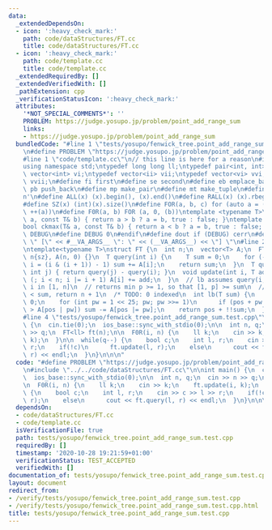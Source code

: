 ```yaml
---
data:
  _extendedDependsOn:
  - icon: ':heavy_check_mark:'
    path: code/dataStructures/FT.cc
    title: code/dataStructures/FT.cc
  - icon: ':heavy_check_mark:'
    path: code/template.cc
    title: code/template.cc
  _extendedRequiredBy: []
  _extendedVerifiedWith: []
  _pathExtension: cpp
  _verificationStatusIcon: ':heavy_check_mark:'
  attributes:
    '*NOT_SPECIAL_COMMENTS*': ''
    PROBLEM: https://judge.yosupo.jp/problem/point_add_range_sum
    links:
    - https://judge.yosupo.jp/problem/point_add_range_sum
  bundledCode: "#line 1 \"tests/yosupo/fenwick_tree.point_add_range_sum.test.cpp\"\
    \n#define PROBLEM \"https://judge.yosupo.jp/problem/point_add_range_sum\"\n\n\
    #line 1 \"code/template.cc\"\n// this line is here for a reason\n#include <bits/stdc++.h>\n\
    using namespace std;\ntypedef long long ll;\ntypedef pair<int, int> ii;\ntypedef\
    \ vector<int> vi;\ntypedef vector<ii> vii;\ntypedef vector<vi> vvi;\ntypedef vector<vii>\
    \ vvii;\n#define fi first\n#define se second\n#define eb emplace_back\n#define\
    \ pb push_back\n#define mp make_pair\n#define mt make_tuple\n#define endl '\\\
    n'\n#define ALL(x) (x).begin(), (x).end()\n#define RALL(x) (x).rbegin(), (x).rend()\n\
    #define SZ(x) (int)(x).size()\n#define FOR(a, b, c) for (auto a = (b); (a) < (c);\
    \ ++(a))\n#define F0R(a, b) FOR (a, 0, (b))\ntemplate <typename T>\nbool ckmin(T&\
    \ a, const T& b) { return a > b ? a = b, true : false; }\ntemplate <typename T>\n\
    bool ckmax(T& a, const T& b) { return a < b ? a = b, true : false; }\n#ifndef\
    \ DEBUG\n#define DEBUG 0\n#endif\n#define dout if (DEBUG) cerr\n#define dvar(...)\
    \ \" [\" << #__VA_ARGS__ \": \" << (__VA_ARGS__) << \"] \"\n#line 2 \"code/dataStructures/FT.cc\"\
    \ntemplate<typename T>\nstruct FT {\n  int n;\n  vector<T> A;\n  FT(int sz) :\
    \ n{sz}, A(n, 0) {}\n  T query(int i) {\n    T sum = 0;\n    for (--i; i >= 0;\
    \ i = (i & (i + 1)) - 1) sum += A[i];\n    return sum;\n  }\n  T query(int i,\
    \ int j) { return query(j) - query(i); }\n  void update(int i, T add) {\n    for\
    \ (; i < n; i |= i + 1) A[i] += add;\n  }\n  // lb assumes query(i, i) >= 0 forall\
    \ i in [1, n]\n  // returns min p >= 1, so that [1, p] >= sum\n  // if [1, n]\
    \ < sum, return n + 1\n  /* TODO: 0 indexed\n  int lb(T sum) {\n    int pos =\
    \ 0;\n    for (int pw = 1 << 25; pw; pw >>= 1)\n      if (pos + pw <= n && sum\
    \ > A[pos | pw]) sum -= A[pos |= pw];\n    return pos + !!sum;\n  }\n  */\n};\n\
    #line 4 \"tests/yosupo/fenwick_tree.point_add_range_sum.test.cpp\"\n\nint main()\
    \ {\n  cin.tie(0);\n  ios_base::sync_with_stdio(0);\n\n  int n, q;\n  cin >> n\
    \ >> q;\n  FT<ll> ft(n);\n\n  F0R(i, n) {\n    ll k;\n    cin >> k;\n    ft.update(i,\
    \ k);\n  }\n\n  while(q--) {\n    bool c;\n    int l, r;\n    cin >> c >> l >>\
    \ r;\n    if(!c)\n      ft.update(l, r);\n    else\n      cout << ft.query(l,\
    \ r) << endl;\n  }\n}\n\n\n"
  code: "#define PROBLEM \"https://judge.yosupo.jp/problem/point_add_range_sum\"\n\
    \n#include \"../../code/dataStructures/FT.cc\"\n\nint main() {\n  cin.tie(0);\n\
    \  ios_base::sync_with_stdio(0);\n\n  int n, q;\n  cin >> n >> q;\n  FT<ll> ft(n);\n\
    \n  F0R(i, n) {\n    ll k;\n    cin >> k;\n    ft.update(i, k);\n  }\n\n  while(q--)\
    \ {\n    bool c;\n    int l, r;\n    cin >> c >> l >> r;\n    if(!c)\n      ft.update(l,\
    \ r);\n    else\n      cout << ft.query(l, r) << endl;\n  }\n}\n\n\n"
  dependsOn:
  - code/dataStructures/FT.cc
  - code/template.cc
  isVerificationFile: true
  path: tests/yosupo/fenwick_tree.point_add_range_sum.test.cpp
  requiredBy: []
  timestamp: '2020-10-28 19:21:59+01:00'
  verificationStatus: TEST_ACCEPTED
  verifiedWith: []
documentation_of: tests/yosupo/fenwick_tree.point_add_range_sum.test.cpp
layout: document
redirect_from:
- /verify/tests/yosupo/fenwick_tree.point_add_range_sum.test.cpp
- /verify/tests/yosupo/fenwick_tree.point_add_range_sum.test.cpp.html
title: tests/yosupo/fenwick_tree.point_add_range_sum.test.cpp
---
```

